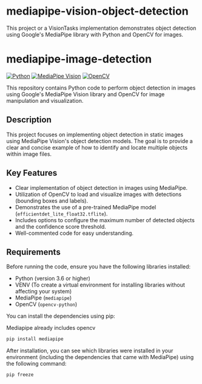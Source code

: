 # mediapipe-vision-object-detection

This project or a VisionTasks implementation demonstrates object detection using Google's MediaPipe library with Python and OpenCV for images.

# mediapipe-image-detection

[![Python](https://img.shields.io/badge/python-3.6+-blue.svg)](https://www.python.org/downloads/)
[![MediaPipe Vision](https://img.shields.io/badge/MediaPipe%20Vision-brightgreen)](https://developers.google.com/mediapipe/solutions/vision)
[![OpenCV](https://img.shields.io/badge/OpenCV-%23white.svg?style=for-the-badge&logo=opencv&logoColor=black)](https://opencv.org/)

This repository contains Python code to perform object detection in images using Google's MediaPipe Vision library and OpenCV for image manipulation and visualization.

## Description

This project focuses on implementing object detection in static images using MediaPipe Vision's object detection models. The goal is to provide a clear and concise example of how to identify and locate multiple objects within image files.

## Key Features

* Clear implementation of object detection in images using MediaPipe.
* Utilization of OpenCV to load and visualize images with detections (bounding boxes and labels).
* Demonstrates the use of a pre-trained MediaPipe model (`efficientdet_lite_float32.tflite`).
* Includes options to configure the maximum number of detected objects and the confidence score threshold.
* Well-commented code for easy understanding.

## Requirements

Before running the code, ensure you have the following libraries installed:

* Python (version 3.6 or higher)
* VENV (To create a virtual environment for installing libraries without affecting your system)
* MediaPipe (`mediapipe`)
* OpenCV (`opencv-python`)

You can install the dependencies using pip:

Mediapipe already includes opencv

```bash
pip install mediapipe
```

After installation, you can see which libraries were installed in your environment (including the dependencies that came with MediaPipe) using the following command:

```bash
pip freeze
```
